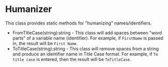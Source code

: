 ---
---
# Humanizer

This class provides static methods for "humanizing" names/identifiers.

* FromTitleCase(string):string - This class will add spaces between "word parts" of a variable name (identifier). For example, if `FirstName` is passed in, the result will be `First Name`.
* ToTitleCase(string):string - This class will remove spaces from a string and produce an identifier name in Title Case format. For example, if `To title case` is entered, then the result will be `ToTitleCase`.
